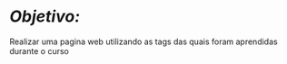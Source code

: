 <h1><i>Objetivo:</i></h1>

<p>Realizar uma pagina web utilizando as tags das quais foram aprendidas durante o curso</p>
